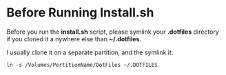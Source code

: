 # Before Running Install.sh

Before you run the **install.sh** script, please symlink your **.dotfiles** directory if you cloned it a
nywhere else than **~/.dotfiles**.

I usually clone it on a separate partition, and the symlink it:

    ln -s /Volumes/PertitionName/DotFiles ~/.DOTFILES

